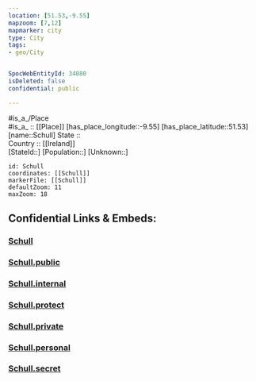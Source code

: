 ```yaml
---
location: [51.53,-9.55] 
mapzoom: [7,12] 
mapmarker: city 
type: City
tags:
- geo/City


SpocWebEntityId: 34080
isDeleted: false
confidential: public

---
```

#is_a_/Place  
#is_a_ :: [[Place]] 
[has_place_longitude::-9.55] 
[has_place_latitude::51.53] 
[name::Schull] 
State ::  
Country :: [[Ireland]]  
[StateId::] 
[Population::] 
[Unknown::] 


```leaflet
id: Schull
coordinates: [[Schull]] 
markerFile: [[Schull]] 
defaultZoom: 11 
maxZoom: 18
```


## Confidential Links & Embeds: 

### [Schull](/_Standards/Earth/Continent/Europe/Europe~North/Ireland/Ireland,Provinces/Munster/Cork,County/City/Schull.md) 

### [Schull.public](/_public/Earth/Continent/Europe/Europe~North/Ireland/Ireland,Provinces/Munster/Cork,County/City/Schull.public.md) 

### [Schull.internal](/_internal/Earth/Continent/Europe/Europe~North/Ireland/Ireland,Provinces/Munster/Cork,County/City/Schull.internal.md) 

### [Schull.protect](/_protect/Earth/Continent/Europe/Europe~North/Ireland/Ireland,Provinces/Munster/Cork,County/City/Schull.protect.md) 

### [Schull.private](/_private/Earth/Continent/Europe/Europe~North/Ireland/Ireland,Provinces/Munster/Cork,County/City/Schull.private.md) 

### [Schull.personal](/_personal/Earth/Continent/Europe/Europe~North/Ireland/Ireland,Provinces/Munster/Cork,County/City/Schull.personal.md) 

### [Schull.secret](/_secret/Earth/Continent/Europe/Europe~North/Ireland/Ireland,Provinces/Munster/Cork,County/City/Schull.secret.md)


